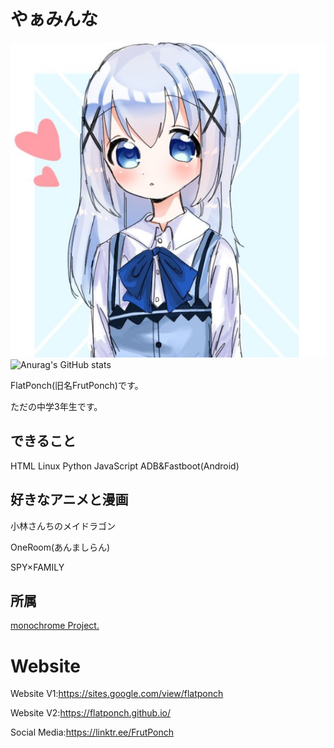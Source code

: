 # やぁみんな
![icon](https://github.com/FlatPonch/FlatPonch/blob/main/images/icon.png?raw=true)
![Anurag's GitHub stats](https://github-readme-stats.vercel.app/api?username=flatponch&theme=dark&show_icons=true)

FlatPonch(旧名FrutPonch)です。

ただの中学3年生です。

## できること
HTML Linux Python JavaScript ADB&Fastboot(Android) 

## 好きなアニメと漫画
小林さんちのメイドラゴン

OneRoom(あんましらん)

SPY×FAMILY



## 所属
[monochrome Project.](https://mncrp.github.io)


# Website
Website V1:https://sites.google.com/view/flatponch

Website V2:https://flatponch.github.io/

Social Media:https://linktr.ee/FrutPonch

<!--
FlatPonch(旧名FrutPonch)について
上に書いてあるだろ

歴史:

- 2008年1月16日 俺が生まれる
- ちっちゃいころに机の角に右眉毛を擦る　それ以来眉毛が生えてこなくなった
- 2015年にWiiUを買ってもらってスプラにはまった
- 2017年にSwitchを買ってもらって(発売した年に買ったので苦戦した)スプラ2にはまった
- 何年くらいかわからないけど初めてPCを買ってもらった(DELL製)　今はたまに使ってる(最初はWindows 10が入ってるけど今はWindows 11)
- 2020年に中学に入学
- 2021年ぐらいに小林さんちのメイドラゴンにはまる　この頃からロリコンとペドフィリアになる
- 現在はガジェ界隈にいながらソフトウェア開発とゲーム開発してる(Twitterなどでは公開しない)　ゲームもしている(主にVR)
-->
